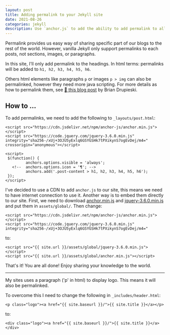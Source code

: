 ```yaml
---
layout: post
title: Adding permalink to your Jekyll site
date: 2021-08-26
categories: jekyll
description: Use `anchor.js` to add the ability to add permalink to all your post.
---
```


Permalink provides us easy way of sharing specific part of our blogs to the rest of the world.
However, vanilla Jekyll only support permalinks to each posts, not sections, images, or paragraphs.

In this site, I'll only add permalink to the headings. In html terms: permalinks will be added to `h1, h2, h3, h4, h5, h6`.

Others html elements like paragraphs `p` or images `p > img` can also be permalinked, however they need more java scripting.
For more details as how to permalink them, see [:link: this blog post](https://blog.briandrupieski.com/generate-anchors-in-jekyll-blog-post#now-this-table-has-an-anchor) by Brian Drupieski.

<!-- ![]({{site.baseurl}}/assets/img/post_img/2021-08-25-img1.png){:height="70%" width="70%" .center} -->


## How to ...

To add permalinks, we need to add the following to `_layouts/post.html`:

```
<script src="https://cdn.jsdelivr.net/npm/anchor-js/anchor.min.js"></script>
<script src="https://code.jquery.com/jquery-3.6.0.min.js" integrity="sha256-/xUj+3OJU5yExlq6GSYGSHk7tPXikynS7ogEvDej/m4="   crossorigin="anonymous"></script>

<script>
 $(function() {
         anchors.options.visible = 'always';
   <!--  anchors.options.icon = '¶'; -->
         anchors.add('.post-content > h1, h2, h3, h4, h5, h6');
 });
</script>
```

I've decided to use a CDN to add `anchor.js` to our site, this means we need to have internet connection to use it.
Another way is to embed them directly to our site. First, we need to download [anchor.min.js](https://cdn.jsdelivr.net/npm/anchor-js/anchor.min.js) and [jquery-3.6.0.min.js](https://code.jquery.com/jquery-3.6.0.min.js) and put them in `assets/global/`.
Then change:

```
<script src="https://cdn.jsdelivr.net/npm/anchor-js/anchor.min.js"></script>
<script src="https://code.jquery.com/jquery-3.6.0.min.js" integrity="sha256-/xUj+3OJU5yExlq6GSYGSHk7tPXikynS7ogEvDej/m4="   
```

to:

```
<script src="{{ site.url }}/assets/global/jquery-3.6.0.min.js"></script>
<script src="{{ site.url }}/assets/global/anchor.min.js"></script>
```

That's it! You are all done! Enjoy sharing your knowledge to the world.

---

My sites uses a paragraph ('p' in html) to display logo. This means it will also be permalinked.

To overcome this I need to change the following in `_includes/header.html`:

```
<p class="logo"><a href="{{ site.baseurl }}/">{{ site.title }}</a></p>
```

to:

```
<div class="logo"><a href="{{ site.baseurl }}/">{{ site.title }}</a></div>
```
